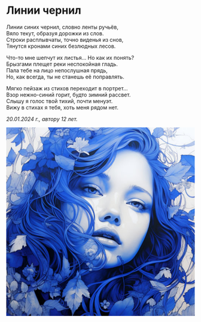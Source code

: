# Линии чернил

Линии синих чернил, словно ленты ручьёв,  
Вяло текут, образуя дорожки из слов.  
Строки расплывчаты, точно виденья из снов,  
Тянутся кронами синих безлюдных лесов.

Что-то мне шепчут их листья... Но как их понять?  
Брызгами плещет реки неспокойная гладь.  
Пала тебе на лицо непослушная прядь,  
Но, как всегда, ты не станешь её поправлять.

Мягко пейзаж из стихов переходит в портрет...  
Взор нежно-синий горит, будто зимний рассвет.  
Слышу я голос твой тихий, почти менуэт.  
Вижу в стихах я тебя, хоть меня рядом нет.

*20.01.2024 г., автору 12 лет.*

![Линии чернил](../images/ink-lines.jpg)
